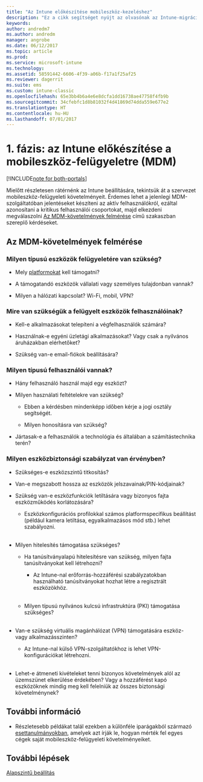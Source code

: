 ```yaml
---
title: "Az Intune előkészítése mobileszköz-kezeléshez"
description: "Ez a cikk segítséget nyújt az olvasónak az Intune-migráció előtt felmérni az üzleti és műszaki követelményeket."
keywords: 
author: andredm7
ms.author: andredm
manager: angrobe
ms.date: 06/12/2017
ms.topic: article
ms.prod: 
ms.service: microsoft-intune
ms.technology: 
ms.assetid: 58591442-6606-4f39-a06b-f17a1f25af25
ms.reviewer: dagerrit
ms.suite: ems
ms.custom: intune-classic
ms.openlocfilehash: 65e3bb4b6a4e6e8dcfa1dd16738ae47758f4fb9b
ms.sourcegitcommit: 34cfebfc1d8b81032f4d41869d74dda559e677e2
ms.translationtype: HT
ms.contentlocale: hu-HU
ms.lasthandoff: 07/01/2017
---
```

# <a name="phase-1-prepare-intune-for-mobile-device-management-mdm"></a>1. fázis: az Intune előkészítése a mobileszköz-felügyeletre (MDM)

[!INCLUDE[note for both-portals](./includes/note-for-both-portals.md)]

Mielőtt részletesen rátérnénk az Intune beállítására, tekintsük át a szervezet mobileszköz-felügyeleti követelményeit. Érdemes lehet a jelenlegi MDM-szolgáltatóban jelentéseket készíteni az aktív felhasználókról, ezáltal azonosítani a kritikus felhasználói csoportokat, majd elkezdeni megválaszolni [Az MDM-követelmények felmérése](migration-guide-prepare.md#assess-mdm-requirements) című szakaszban szereplő kérdéseket.

## <a name="assess-mdm-requirements"></a>Az MDM-követelmények felmérése

### <a name="what-kinds-of-devices-do-you-need-to-manage"></a>Milyen típusú eszközök felügyeletére van szükség?

-   Mely [platformokat](/intune-classic/get-started/supported-mobile-devices-and-computers) kell támogatni?

-   A támogatandó eszközök vállalati vagy személyes tulajdonban vannak?

-   Milyen a hálózati kapcsolat? Wi-Fi, mobil, VPN?

### <a name="what-do-your-users-need-to-do-on-managed-devices"></a>Mire van szükségük a felügyelt eszközök felhasználóinak?

-   Kell-e alkalmazásokat telepíteni a végfelhasználók számára?

-   Használnak-e egyéni üzletági alkalmazásokat? Vagy csak a nyilvános áruházakban elérhetőket?

-   Szükség van-e email-fiókok beállítására?

### <a name="what-kinds-of-users"></a>Milyen típusú felhasználói vannak?

-   Hány felhasználó használ majd egy eszközt?

-   Milyen használati feltételekre van szükség?

    -   Ebben a kérdésben mindenképp időben kérje a jogi osztály segítségét.

    -   Milyen honosításra van szükség?

-   Jártasak-e a felhasználók a technológia és általában a számítástechnika terén?

### <a name="what-is-your-device-security-policy"></a>Milyen eszközbiztonsági szabályzat van érvényben?

-   Szükséges-e eszközszintű titkosítás?

-   Van-e megszabott hossza az eszközök jelszavainak/PIN-kódjainak?

-   Szükség van-e eszközfunkciók letiltására vagy bizonyos fajta eszközműködés korlátozására?

    -   Eszközkonfigurációs profilokkal számos platformspecifikus beállítást (például kamera letiltása, egyalkalmazásos mód stb.) lehet szabályozni.
<br></br>
-   Milyen hitelesítés támogatása szükséges?

    -   Ha tanúsítványalapú hitelesítésre van szükség, milyen fajta tanúsítványokat kell létrehozni?

        -   Az Intune-nal erőforrás-hozzáférési szabályzatokban használható tanúsítványokat hozhat létre a regisztrált eszközökhöz.
<br></br>
    -   Milyen típusú nyilvános kulcsú infrastruktúra (PKI) támogatása szükséges?
<br></br>
-   Van-e szükség virtuális magánhálózat (VPN) támogatására eszköz- vagy alkalmazásszinten?

    -   Az Intune-nal külső VPN-szolgáltatókhoz is lehet VPN-konfigurációkat létrehozni.
<br></br>
-   Lehet-e átmeneti kivételeket tenni bizonyos követelmények alól az üzemszünet elkerülése érdekében? Vagy a hozzáférést kapó eszközöknek mindig meg kell felelniük az összes biztonsági követelménynek?

## <a name="additional-information"></a>További információ

-   Részletesebb példákat talál ezekben a különféle iparágakból származó [esettanulmányokban](https://customers.microsoft.com/story/mwh-global-now-part-of-stantec-secures-mobile-devices-with-intune), amelyek azt írják le, hogyan mérték fel egyes cégek saját mobileszköz-felügyeleti követelményeiket.

## <a name="next-steps"></a>További lépések

[Alapszintű beállítás](migration-guide-setup.md)
